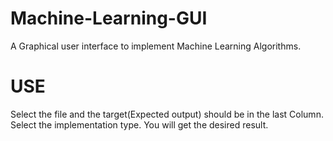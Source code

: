 # Machine-Learning-GUI

A Graphical user interface to implement Machine Learning Algorithms.


# USE
Select the file and the target(Expected output) should be in the last Column.
Select the implementation type.
You will get the desired result.
